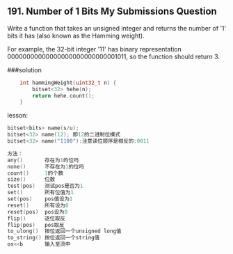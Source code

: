 ## 191. Number of 1 Bits My Submissions Question

Write a function that takes an unsigned integer and returns the number of ’1' bits it has (also known as the Hamming weight).

For example, the 32-bit integer ’11' has binary representation 00000000000000000000000000001011, so the function should return 3.

###solution
```C++
    int hammingWeight(uint32_t n) {
        bitset<32> hehe(n);
        return hehe.count();
    }
```
lesson:
```C++
bitset<bits> name(s/u);
bitset<32> name(12); 即12的二进制位模式
bitset<32> name("1100"):注意读位顺序是相反的:0011

方法：
any()       存在为1的位吗
none()      不存在为1的位吗
count()     1的个数
size()      位数
test(pos)   测试pos是否为1
set()       所有位值为1
set(pos)    pos值设为1
reset()     所有设为0
reset(pos)  pos设为0
flip()      逐位取反
flip(pos)   pos取反
to_ulong()  按位返回一个unsigned long值
to_string() 按位返回一个string值
os<<b       输入至流中
```